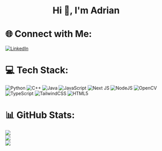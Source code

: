<h1 align="center">Hi 👋, I'm Adrian</h1>

# 🌐 Connect with Me: 
[![LinkedIn](https://img.shields.io/badge/LinkedIn-%230077B5.svg?logo=linkedin&logoColor=white)](https://www.linkedin.com/in/adrian-cardona/) 

# 💻 Tech Stack:
![Python](https://img.shields.io/badge/python-3670A0?style=for-the-badge&logo=python&logoColor=ffdd54) ![C++](https://img.shields.io/badge/c++-%2300599C.svg?style=for-the-badge&logo=c%2B%2B&logoColor=white) ![Java](https://img.shields.io/badge/java-%23ED8B00.svg?style=for-the-badge&logo=openjdk&logoColor=white) ![JavaScript](https://img.shields.io/badge/javascript-%23323330.svg?style=for-the-badge&logo=javascript&logoColor=%23F7DF1E) ![Next JS](https://img.shields.io/badge/Next-black?style=for-the-badge&logo=next.js&logoColor=white) ![NodeJS](https://img.shields.io/badge/node.js-6DA55F?style=for-the-badge&logo=node.js&logoColor=white) ![OpenCV](https://img.shields.io/badge/opencv-%23white.svg?style=for-the-badge&logo=opencv&logoColor=white) ![TypeScript](https://img.shields.io/badge/typescript-%23007ACC.svg?style=for-the-badge&logo=typescript&logoColor=white) ![TailwindCSS](https://img.shields.io/badge/tailwindcss-%2338B2AC.svg?style=for-the-badge&logo=tailwind-css&logoColor=white) ![HTML5](https://img.shields.io/badge/html5-%23E34F26.svg?style=for-the-badge&logo=html5&logoColor=white)
# 📊 GitHub Stats:
![](https://github-readme-stats.vercel.app/api?username=Guppty&theme=dark&hide_border=true&include_all_commits=false&count_private=false)<br/>
![](https://nirzak-streak-stats.vercel.app/?user=Guppty&theme=dark&hide_border=true)<br/>
![](https://github-readme-stats.vercel.app/api/top-langs/?username=Guppty&theme=dark&hide_border=true&include_all_commits=false&count_private=false&layout=compact)
